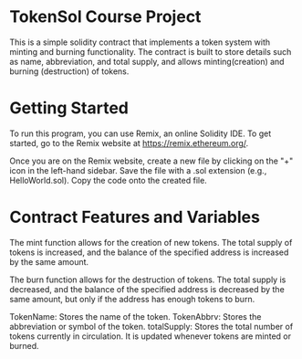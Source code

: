 # TokenSol Course Project
This is a simple solidity contract that implements a token system with minting and burning functionality. The contract is built to store details such as name, abbreviation, and total supply, and allows minting(creation) and burning (destruction) of tokens.

# Getting Started
To run this program, you can use Remix, an online Solidity IDE. To get started, go to the Remix website at https://remix.ethereum.org/.

Once you are on the Remix website, create a new file by clicking on the "+" icon in the left-hand sidebar. Save the file with a .sol extension (e.g., HelloWorld.sol). Copy the code onto the created file. 


# Contract Features and Variables
The mint function allows for the creation of new tokens. The total supply of tokens is increased, and the balance of the specified address is increased by the same amount.

The burn function allows for the destruction of tokens.
The total supply is decreased, and the balance of the specified address is decreased by the same amount, but only if the address has enough tokens to burn.

TokenName: Stores the name of the token.
TokenAbbrv: Stores the abbreviation or symbol of the token.
totalSupply: Stores the total number of tokens currently in circulation. It is updated whenever tokens are minted or burned.
